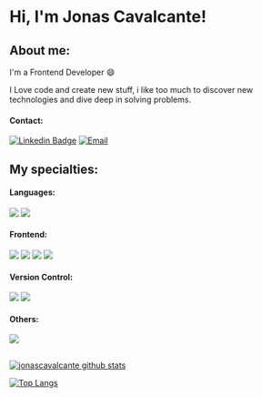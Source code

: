 
# Hi, I'm Jonas Cavalcante!

## About me:

I'm a Frontend Developer :smile:

I Love code and create new stuff, i like too much to discover new technologies and dive deep in solving problems.

#### Contact:
[![Linkedin Badge](https://img.shields.io/badge/linkedin-%230077B5.svg?&style=for-the-badge&logo=linkedin&logoColor=white&link=https://www.linkedin.com/in/jonascavalcante)](https://www.linkedin.com/in/jonascavalcante)
[![Email](https://img.shields.io/badge/Gmail-D14836?style=for-the-badge&logo=gmail&logoColor=white&link=mailto:jonascavalcantejc@gmail.com)](mailto:jonascavalcantejc@gmail.com)


## My specialties:

#### Languages:
<img src="https://img.shields.io/badge/JavaScript-F7DF1E?style=for-the-badge&logo=javascript&logoColor=black"/> <img src="https://img.shields.io/badge/typescript%20-%23007ACC.svg?&style=for-the-badge&logo=typescript&logoColor=white"/>

#### Frontend: 
<img src="https://img.shields.io/badge/React-20232A?style=for-the-badge&logo=react&logoColor=61DAFB"/> <img src="https://img.shields.io/badge/HTML5-E34F26?style=for-the-badge&logo=html5&logoColor=white"/> <img src="https://img.shields.io/badge/CSS3-1572B6?style=for-the-badge&logo=css3&logoColor=white"/> <img src="https://img.shields.io/badge/Sass-CC6699?style=for-the-badge&logo=sass&logoColor=white"/>

#### Version Control:
<img src="https://img.shields.io/badge/Git-F05032?style=for-the-badge&logo=git&logoColor=white"/> <img src="https://img.shields.io/badge/github%20-%23121011.svg?&style=for-the-badge&logo=github&logoColor=white"/>

#### Others:
<img src="https://img.shields.io/badge/Figma-F24E1E?style=for-the-badge&logo=figma&logoColor=white"/>

##
[![jonascavalcante github stats](https://github-readme-stats.vercel.app/api?username=jonascavalcante&show_icons=true&theme=react)](https://github.com/jonascavalcante)

[![Top Langs](https://github-readme-stats.vercel.app/api/top-langs/?username=jonascavalcante&layout=compact&title_color=fff&text_color=f8f8f2&hide=java&bg_color=171c24)](https://github.com/jonascavalcante)
